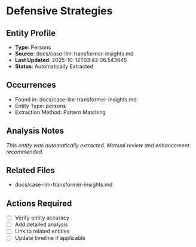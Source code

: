 # Defensive Strategies

## Entity Profile
- **Type**: Persons
- **Source**: docs/case-llm-transformer-insights.md
- **Last Updated**: 2025-10-12T03:42:06.543645
- **Status**: Automatically Extracted

## Occurrences
- Found in: docs/case-llm-transformer-insights.md
- Entity Type: persons
- Extraction Method: Pattern Matching

## Analysis Notes
*This entity was automatically extracted. Manual review and enhancement recommended.*

## Related Files
- docs/case-llm-transformer-insights.md

## Actions Required
- [ ] Verify entity accuracy
- [ ] Add detailed analysis
- [ ] Link to related entities
- [ ] Update timeline if applicable
